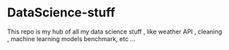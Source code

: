 # DataScience-stuff
This repo is my hub of all my data science stuff , like weather API , cleaning , machine learning models benchmark, etc ...
